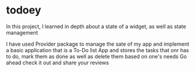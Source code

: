 # todoey

In this project, I learned in depth about a state of a widget, as well as state management

I have used Provider package to manage the sate of my app and implement a basic application that 
is a To-Do list App and stores the tasks that onr has to do, mark them as done as well as delete
them based on one's needs 
Go ahead check it out and share your reviews

